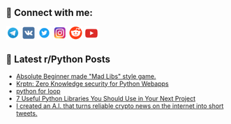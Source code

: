 ## 🔎 Connect with me:
[<img src="https://github.com/bullbesh/bullbesh/blob/main/images/Telegram.png" width="32" height="32" />](https://t.me/bullbesh)
[<img src="https://github.com/bullbesh/bullbesh/blob/main/images/VK.png" width="32" height="32" />](https://vk.com/bullbesh)
[<img src="https://github.com/bullbesh/bullbesh/blob/main/images/Twitter.png" width="32" height="32" />](https://twitter.com/bullbesh1)
[<img src="https://github.com/bullbesh/bullbesh/blob/main/images/Instagram.png" width="32" height="32" />](https://www.instagram.com/bullbesh)
[<img src="https://github.com/bullbesh/bullbesh/blob/main/images/Reddit.png" width="32" height="32" />](https://www.reddit.com/user/bullbesh)
[<img src="https://github.com/bullbesh/bullbesh/blob/main/images/YouTube.png" width="32" height="32" />](https://www.youtube.com/channel/UCtfjRs6uzgq5mfm8S06WTcg)

## 📕 Latest r/Python Posts
<!-- BLOG-POST-LIST:START -->
- [Absolute Beginner made &quot;Mad Libs&quot; style game.](https://www.reddit.com/r/Python/comments/z2o595/absolute_beginner_made_mad_libs_style_game/)
- [Krptn: Zero Knowledge security for Python Webapps](https://www.reddit.com/r/Python/comments/z2o0on/krptn_zero_knowledge_security_for_python_webapps/)
- [python for loop](https://www.reddit.com/r/Python/comments/z2mz5z/python_for_loop/)
- [7 Useful Python Libraries You Should Use in Your Next Project](https://www.reddit.com/r/Python/comments/z2mu31/7_useful_python_libraries_you_should_use_in_your/)
- [I created an A.I. that turns reliable crypto news on the internet into short tweets.](https://www.reddit.com/r/Python/comments/z2ll8l/i_created_an_ai_that_turns_reliable_crypto_news/)
<!-- BLOG-POST-LIST:END -->
